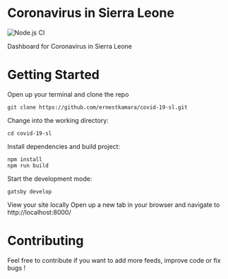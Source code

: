 
# Coronavirus in Sierra Leone
![Node.js CI](https://github.com/ernestkamara/covid-19-sl/workflows/Node.js%20CI/badge.svg)

Dashboard for Coronavirus in Sierra Leone

# Getting Started
Open up your terminal and clone the repo 

```
git clone https://github.com/ernestkamara/covid-19-sl.git
```

Change into the working directory:

```
cd covid-19-sl
```

Install dependencies and build project:
```
npm install
npm run build
```

Start the development mode:
```
gatsby develop

```

View your site locally
Open up a new tab in your browser and navigate to http://localhost:8000/



# Contributing
Feel free to contribute if you want to add more feeds, improve code or fix bugs !

